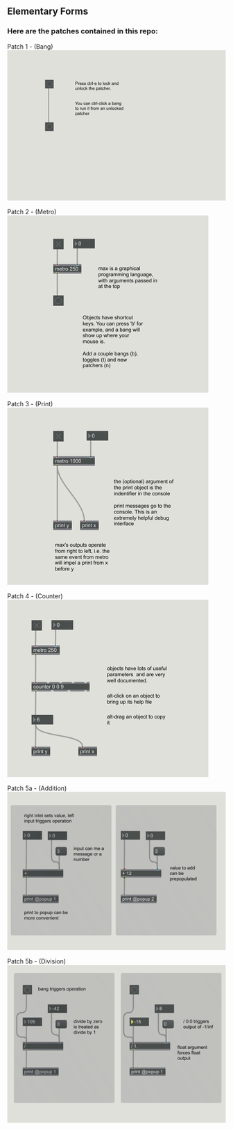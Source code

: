 ## Elementary Forms

### Here are the patches contained in this repo:

<!--- ---------------------------- --->
Patch 1 - (Bang)  
[![01_bang.png](./photos/01_bang.png)](./01_bang.maxpat)

<!--- ---------------------------- --->
Patch 2 - (Metro)  
![./02_metro.maxpat](./photos/02_metro.png)

<!--- ---------------------------- --->
Patch 3 - (Print)  
![./03_print.maxpat](./photos/03_print.png)

<!--- ---------------------------- --->
Patch 4 - (Counter)  
![.04_counter.maxpat](./photos/04_counter.png)

<!--- ---------------------------- --->
Patch 5a - (Addition)  
![./05a_math_addition.maxpat](./photos/05a_math_addition.png)

<!--- ---------------------------- --->
Patch 5b - (Division)  
![./05b_math_division.maxpat](./photos/05b_math_division.png)